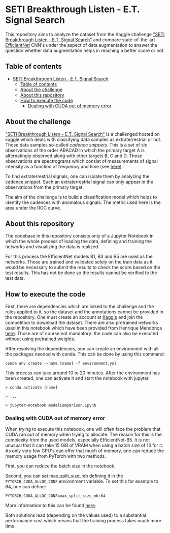 # SETI Breakthrough Listen - E.T. Signal Search

This repository aims to analyze the dataset from the Kaggle challenge ["SETI Breakthrough Listen - E.T. Signal Search"](https://www.kaggle.com/c/seti-breakthrough-listen/overview) and compare state-of-the-art [EfficientNet](https://github.com/lukemelas/EfficientNet-PyTorch) CNN's under the aspect of data augmentation to answer the question whether data augmentation helps in reaching a better score or not.

## Table of contents

- [SETI Breakthrough Listen - E.T. Signal Search](#seti-breakthrough-listen---et-signal-search)
  - [Table of contents](#table-of-contents)
  - [About the challenge](#about-the-challenge)
  - [About this repository](#about-this-repository)
  - [How to execute the code](#how-to-execute-the-code)
    - [Dealing with CUDA out of memory error](#dealing-with-cuda-out-of-memory-error)


## About the challenge

["SETI Breakthrough Listen - E.T. Signal Search"](https://www.kaggle.com/c/seti-breakthrough-listen/overview) is a challenged hosted on kaggle which deals with classifying data samples as extraterrestrial or not. Those data samples so-called *cadence snippets*. This is a set of six observations of the order ABACAD in which the primary target A is alternatingly observed along with other targets B, C and D. Those observations are spectrograms which consist of measurements of signal intensity as a function of frequency and time (see [here](https://www.kaggle.com/c/seti-breakthrough-listen/overview/data-information)).

To find extraterrestrial signals, one can isolate them by analyzing the cadence snippet. Such an extraterrestrial signal can only appear in the observations from the primary target.

The aim of the challenge is to build a classification model which helps to identify the cadences with anomalous signals. The metric used here is the area under the ROC curve.

## About this repository
The codebase in this repository consists only of a Jupyter Notebook in which the whole process of loading the data, defining and training the networks and visualizing the data is realized.

For this process the EfficientNet models B1, B3 and B5 are used as the networks. Those are trained and validated solely on the train data as it would be necessary to submit the results to check the score based on the test results. This has not be done so the results cannot be verified to the test data.

## How to execute the code
First, there are dependencies which are linked to the challenge and the rules applied to it, so the dataset and the annotations cannot be provided in the repository. One must create an account at [Kaggle](https://www.kaggle.com/) and join the competition to download the dataset. There are also pretrained networks used in this notebook which have been provided from Henrique Mendonça [here](https://www.kaggle.com/hmendonca/efficientnet-pytorch). Those are of course not mandatory: the code can also be executed without using pretrained weights.

After resolving the dependencies, one can create an environment with all the packages needed with conda. This can be done by using this command:
```
conda env create --name [name] -f environment.yml
```

This process can take around 10 to 20 minutes. After the environment has been created, one can activate it and start the notebook with jupyter.
```
> conda activate [name]

> ...

> jupyter-notebook modelComparison.ipynb
```

### Dealing with CUDA out of memory error
When trying to execute this notebook, one will often face the problem that CUDA ran out of memory when trying to allocate. The reason for this is the complexity from the used models, especially EfficientNet-B5. It is not unusual that it can take 15 GiB of VRAM when using a batch size of 16 for it. As only very few GPU's can offer that much of memory, one can reduce the memory usage from PyTorch with two methods.

First, you can reduce the batch size in the notebook.

Second, you can set max_split_size_mb defining it in the `PYTORCH_CUDA_ALLOC_CONF` environment variable. To set this for example to 64, one can define:

```
PYTORCH_CUDA_ALLOC_CONF=max_split_size_mb:64
```

More information to this can be found [here](https://pytorch.org/docs/stable/notes/cuda.html#memory-management).

Both solutions lead (depending on the values used) to a substantial performance cost which means that the training process takes much more time.